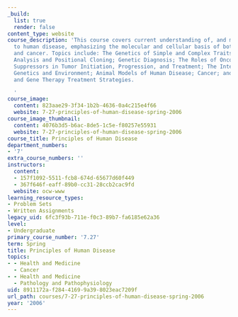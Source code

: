 ```yaml
---
_build:
  list: true
  render: false
content_type: website
course_description: 'This course covers current understanding of, and modern approaches
  to human disease, emphasizing the molecular and cellular basis of both genetic disease
  and cancer. Topics include: The Genetics of Simple and Complex Traits; Karyotypic
  Analysis and Positional Cloning; Genetic Diagnosis; The Roles of Oncogenes and Tumor
  Suppressors in Tumor Initiation, Progression, and Treatment; The Interaction between
  Genetics and Environment; Animal Models of Human Disease; Cancer; and Conventional
  and Gene Therapy Treatment Strategies.

  '
course_image:
  content: 823aae29-3f34-1b2b-4636-0a4c215e4f66
  website: 7-27-principles-of-human-disease-spring-2006
course_image_thumbnail:
  content: 4076b3d5-b6ac-8de5-1c5e-f80257e55931
  website: 7-27-principles-of-human-disease-spring-2006
course_title: Principles of Human Disease
department_numbers:
- '7'
extra_course_numbers: ''
instructors:
  content:
  - 157f1092-5511-fcb8-674d-65677d60f449
  - 367f646f-eaff-89b0-cc31-28ccb2cac9fd
  website: ocw-www
learning_resource_types:
- Problem Sets
- Written Assignments
legacy_uid: 6fc3f93b-711e-f0c3-89b7-fa6185e62a36
level:
- Undergraduate
primary_course_number: '7.27'
term: Spring
title: Principles of Human Disease
topics:
- - Health and Medicine
  - Cancer
- - Health and Medicine
  - Pathology and Pathophysiology
uid: 8911172a-f284-4169-9a39-8023eac7209f
url_path: courses/7-27-principles-of-human-disease-spring-2006
year: '2006'
---
```

